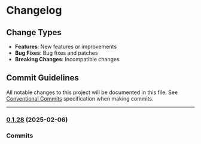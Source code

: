 # Changelog

## Change Types

- **Features**: New features or improvements
- **Bug Fixes**: Bug fixes and patches
- **Breaking Changes**: Incompatible changes

## Commit Guidelines

All notable changes to this project will be documented in this file. See [Conventional Commits](https://www.conventionalcommits.org/) specification when making commits.

---
### [0.1.28](https://github.com/sichang824/RustyTag/compare/0.1.27...0.1.28) (2025-02-06)

### Commits


